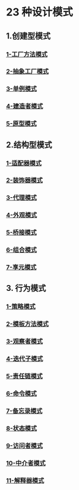# 23 种设计模式

## 1.创建型模式
### [1-工厂方法模式]()
### [2-抽象工厂模式]() 
### [3-单例模式]()
### [4-建造者模式]()
### [5-原型模式]()

## 2.结构型模式
### [1-适配器模式 ]()
### [2-装饰器模式]()
### [3-代理模式 ]()
### [4-外观模式]()
### [5-桥接模式]()
### [6-组合模式]()
### [7-享元模式]()

## 3. 行为模式
### [1-策略模式]()
### [2-模板方法模式]()
### [3-观察者模式]()
### [4-迭代子模式]()
### [5-责任链模式]()
### [6-命令模式]()
### [7-备忘录模式]()
### [8-状态模式]()
### [9-访问者模式]()
### [10-中介者模式]()
### [11-解释器模式]()
